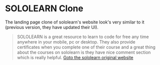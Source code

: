 # SOLOLEARN Clone

The landing page clone of sololearn's website look's very similar to it (previous version, they have updated their UI).

> SOLOLEARN is a great resource to learn to code for free any time anywhere in your mobile, pc or desktop. They also provide certificates when you complete one of their course and a great thing about the courses on sololearn is they have nice comment section which is really helpful. [Goto the sololearn original website](https://www.sololearn.com/)
